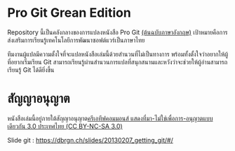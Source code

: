 Pro Git Grean Edition
=====================

Repository นี้เป็นคลังกลางของการแปลงหนังสือ Pro Git [(ต้นฉบับภาษาอังกฤษ)](https://github.com/progit/progit) เป้าหมายคือการส่งเสริมการเรียนรู้เทคโนโลยีการพัฒนาซอฟต์แวร์เป็นภาษาไทย

ทีมงานผู้แปลมีความตั้งใจที่จะแปลหนังสือเล่มนี้ด้วยสำนวนที่ไม่เป็นทางการ พร้อมทั้งตั้งใจว่าอยากให้ผู้ที่อยากเริ่มเรียน Git สามารถเรียนรู้ผ่านสำนวนการแปลที่สนุกสนานและหวังว่าจะช่วยให้ผู้อ่านสามารถเรียนรู้ Git ได้ดียิ่งขึ้น

สัญญาอนุญาต
=====================

หนังสือเล่มนี้อยู่ภายใต้สัญญาอนุญาต[ครีเอทีฟคอมมอนส์ แสดงที่มา-ไม่ใช่เพื่อการ-อนุญาตแบบเดียวกัน 3.0 ประเทศไทย (CC BY-NC-SA 3.0)](http://creativecommons.org/licenses/by-nc-sa/3.0/th/)




Slide git : https://dbrgn.ch/slides/20130207_getting_git/#/
